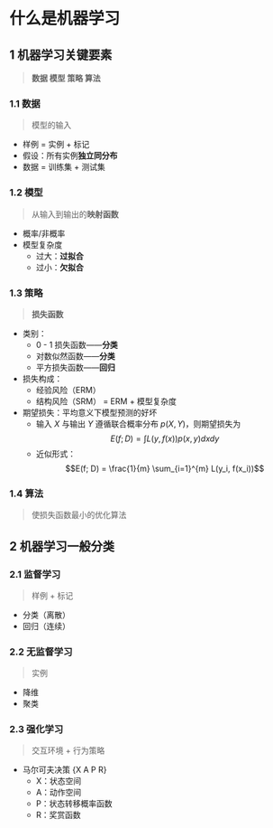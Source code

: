 # 什么是机器学习

## 1 机器学习关键要素

> **数据 模型 策略 算法**

### 1.1 数据

> 模型的输入

- 样例 = 实例 + 标记
- 假设：所有实例**独立同分布**
- 数据 = 训练集 + 测试集

### 1.2 模型

> 从输入到输出的**映射函数**

- 概率/非概率
- 模型复杂度
  - 过大：**过拟合**
  - 过小：**欠拟合**

### 1.3 策略

> **损失函数**

- 类别：
  - 0 - 1 损失函数——**分类**
  - 对数似然函数——**分类**
  - 平方损失函数——**回归**
- 损失构成：
  - 经验风险（ERM）
  - 结构风险（SRM） = ERM + 模型复杂度
- 期望损失：平均意义下模型预测的好坏
  - 输入 $X$ 与输出 $Y$ 遵循联合概率分布 $p(X, Y)$，则期望损失为  
    $$E(f; D) = \int L(y, f(x))p(x, y)dxdy$$
  - 近似形式：
    $$E(f; D) = \frac{1}{m} \sum_{i=1}^{m} L(y_i, f(x_i))$$

### 1.4 算法

> 使损失函数最小的优化算法

## 2 机器学习一般分类

### 2.1 监督学习

> 样例 + 标记

- 分类（离散）
- 回归（连续）

### 2.2 无监督学习

> 实例

- 降维
- 聚类

### 2.3 强化学习

> 交互环境 + 行为策略

- 马尔可夫决策 {X A P R}
  - X：状态空间
  - A：动作空间
  - P：状态转移概率函数
  - R：奖赏函数
